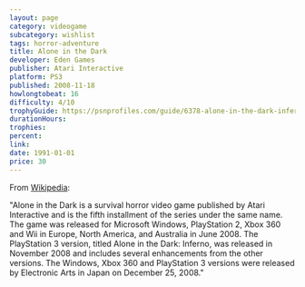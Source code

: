 ```yaml
---
layout: page
category: videogame
subcategory: wishlist
tags: horror-adventure
title: Alone in the Dark
developer: Eden Games
publisher: Atari Interactive
platform: PS3
published: 2008-11-18
howlongtobeat: 16
difficulty: 4/10
trophyGuide: https://psnprofiles.com/guide/6378-alone-in-the-dark-inferno-trophy-guide
durationHours:
trophies:
percent:
link:
date: 1991-01-01
price: 30
---
```


From [Wikipedia](https://en.wikipedia.org/wiki/Alone_in_the_Dark_(2008_video_game)):

"Alone in the Dark is a survival horror video game published by Atari Interactive and is the fifth installment of the series under the same name. The game was released for Microsoft Windows, PlayStation 2, Xbox 360 and Wii in Europe, North America, and Australia in June 2008. The PlayStation 3 version, titled Alone in the Dark: Inferno, was released in November 2008 and includes several enhancements from the other versions. The Windows, Xbox 360 and PlayStation 3 versions were released by Electronic Arts in Japan on December 25, 2008."
